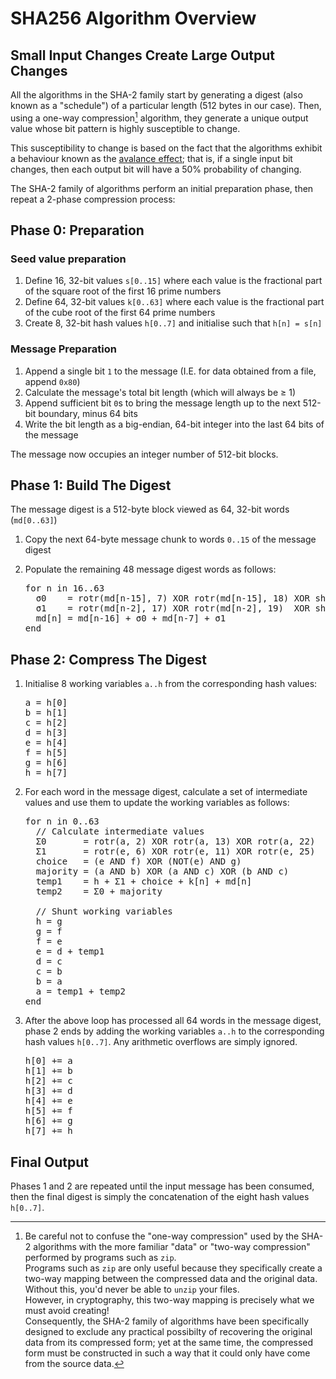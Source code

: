 # SHA256 Algorithm Overview

## Small Input Changes Create Large Output Changes

All the algorithms in the SHA-2 family start by generating a digest (also known as a "schedule") of a particular length (512 bytes in our case).
Then, using a one-way compression[^1] algorithm, they generate a unique output value whose bit pattern is highly susceptible to change.

This susceptibility to change is based on the fact that the algorithms exhibit a behaviour known as the [avalance effect](https://en.wikipedia.org/wiki/Avalanche_effect); that is, if a single input bit changes, then each output bit will have a 50% probability of changing.

The SHA-2 family of algorithms perform an initial preparation phase, then repeat a 2-phase compression process:

## Phase 0: Preparation

### Seed value preparation

1. Define 16, 32-bit values `s[0..15]` where each value is the fractional part of the square root of the first 16 prime numbers
1. Define 64, 32-bit values `k[0..63]` where each value is the fractional part of the cube root of the first 64 prime numbers
1. Create 8, 32-bit hash values `h[0..7]` and initialise such that `h[n] = s[n]`

### Message Preparation

1. Append a single bit `1` to the message (I.E. for data obtained from a file, append `0x80`)
1. Calculate the message's total bit length (which will always be &ge; 1)
1. Append sufficient bit `0`s to bring the message length up to the next 512-bit boundary, minus 64 bits
1. Write the bit length as a big-endian, 64-bit integer into the last 64 bits of the message

The message now occupies an integer number of 512-bit blocks.

## Phase 1: Build The Digest

The message digest is a 512-byte block viewed as 64, 32-bit words (`md[0..63]`)

1. Copy the next 64-byte message chunk to words `0..15` of the message digest
1. Populate the remaining 48 message digest words as follows:

   <pre>
   for n in 16..63
     &sigma;0    = rotr(md[n-15], 7) XOR rotr(md[n-15], 18) XOR shr(md[n-15], 3)
     &sigma;1    = rotr(md[n-2], 17) XOR rotr(md[n-2], 19)  XOR shr(md[n-2], 10)
     md[n] = md[n-16] + &sigma;0 + md[n-7] + &sigma;1
   end
   </pre>

## Phase 2: Compress The Digest

1. Initialise 8 working variables `a..h` from the corresponding hash values:

   <pre>
   a = h[0]
   b = h[1]
   c = h[2]
   d = h[3]
   e = h[4]
   f = h[5]
   g = h[6]
   h = h[7]
   </pre>

2. For each word in the message digest, calculate a set of intermediate values and use them to update the working variables as follows:

   <pre>
   for n in 0..63
     // Calculate intermediate values
     &Sigma;0       = rotr(a, 2) XOR rotr(a, 13) XOR rotr(a, 22)
     &Sigma;1       = rotr(e, 6) XOR rotr(e, 11) XOR rotr(e, 25)
     choice   = (e AND f) XOR (NOT(e) AND g)
     majority = (a AND b) XOR (a AND c) XOR (b AND c)
     temp1    = h + &Sigma;1 + choice + k[n] + md[n]
     temp2    = &Sigma;0 + majority

     // Shunt working variables
     h = g
     g = f
     f = e
     e = d + temp1
     d = c
     c = b
     b = a
     a = temp1 + temp2
   end
   </pre>

3. After the above loop has processed all 64 words in the message digest, phase 2 ends by adding the working variables `a..h` to the corresponding hash values `h[0..7]`.
Any arithmetic overflows are simply ignored.

   <pre>
   h[0] += a
   h[1] += b
   h[2] += c
   h[3] += d
   h[4] += e
   h[5] += f
   h[6] += g
   h[7] += h
   </pre>

## Final Output

Phases 1 and 2 are repeated until the input message has been consumed, then the final digest is simply the concatenation of the eight hash values `h[0..7]`.


[^1]: Be careful not to confuse the "one-way compression" used by the SHA-2 algorithms with the more familiar "data" or "two-way compression" performed by programs such as `zip`.<br>Programs such as `zip` are only useful because they specifically create a two-way mapping between the compressed data and the original data.  Without this, you'd never be able to `unzip` your files.<br>However, in cryptography, this two-way mapping is precisely what we must avoid creating!<br>Consequently, the SHA-2 family of algorithms have been specifically designed to exclude any practical possibilty of recovering the original data from its compressed form; yet at the same time, the compressed form must be constructed in such a way that it could only have come from the source data.
